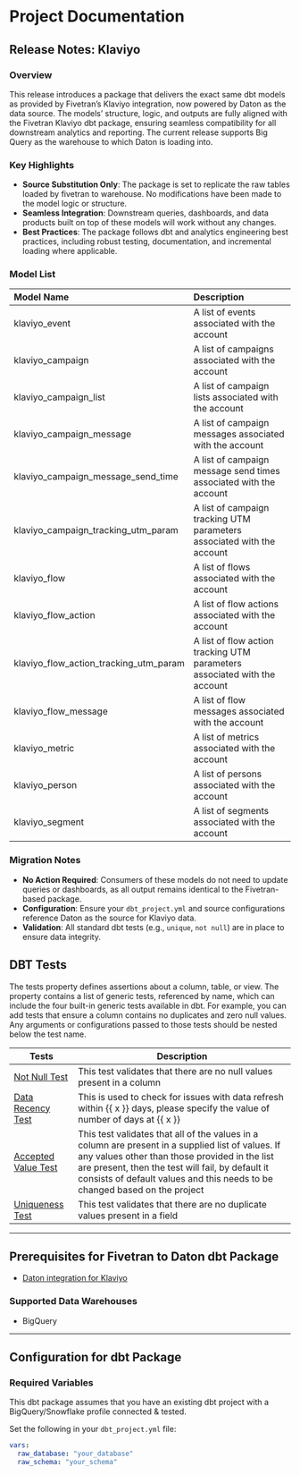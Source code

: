 # Project Documentation

## Release Notes: Klaviyo

### Overview
This release introduces a package that delivers the exact same dbt models as provided by Fivetran’s Klaviyo integration, now powered by Daton as the data source. The models’ structure, logic, and outputs are fully aligned with the Fivetran Klaviyo dbt package, ensuring seamless compatibility for all downstream analytics and reporting. The current release supports Big Query as the warehouse to which Daton is loading into.

### Key Highlights
- **Source Substitution Only**: The package is set to replicate the raw tables loaded by fivetran to warehouse. No modifications have been made to the model logic or structure. 
- **Seamless Integration**: Downstream queries, dashboards, and data products built on top of these models will work without any changes.
- **Best Practices**: The package follows dbt and analytics engineering best practices, including robust testing, documentation, and incremental loading where applicable.

### Model List
| Model Name                        | Description                                              |
|:----------------------------------|:---------------------------------------------------------|
| klaviyo_event                     | A list of events associated with the account             |
| klaviyo_campaign                  | A list of campaigns associated with the account          |
| klaviyo_campaign_list             | A list of campaign lists associated with the account     |
| klaviyo_campaign_message          | A list of campaign messages associated with the account  |
| klaviyo_campaign_message_send_time| A list of campaign message send times associated with the account |
| klaviyo_campaign_tracking_utm_param| A list of campaign tracking UTM parameters associated with the account |
| klaviyo_flow                      | A list of flows associated with the account              |
| klaviyo_flow_action               | A list of flow actions associated with the account       |
| klaviyo_flow_action_tracking_utm_param| A list of flow action tracking UTM parameters associated with the account |
| klaviyo_flow_message              | A list of flow messages associated with the account      |
| klaviyo_metric                    | A list of metrics associated with the account            |
| klaviyo_person                    | A list of persons associated with the account            |
| klaviyo_segment                   | A list of segments associated with the account           |

### Migration Notes
- **No Action Required**: Consumers of these models do not need to update queries or dashboards, as all output remains identical to the Fivetran-based package.
- **Configuration**: Ensure your `dbt_project.yml` and source configurations reference Daton as the source for Klaviyo data.
- **Validation**: All standard dbt tests (e.g., `unique`, `not null`) are in place to ensure data integrity.


## DBT Tests

The tests property defines assertions about a column, table, or view. The property contains a list of generic tests, referenced by name, which can include the four built-in generic tests available in dbt. For example, you can add tests that ensure a column contains no duplicates and zero null values. Any arguments or configurations passed to those tests should be nested below the test name.

| **Tests**  | **Description** |
| ---------------| ------------------------------------------- |
| [Not Null Test](https://docs.getdbt.com/reference/resource-properties/tests#testing-an-expression)  | This test validates that there are no null values present in a column |
| [Data Recency Test](https://github.com/dbt-labs/dbt-utils/blob/main/macros/generic_tests/recency.sql)  | This is used to check for issues with data refresh within {{ x }} days, please specify the value of number of days at {{ x }} |
| [Accepted Value Test](https://docs.getdbt.com/reference/resource-properties/tests#accepted_values)  | This test validates that all of the values in a column are present in a supplied list of values. If any values other than those provided in the list are present, then the test will fail, by default it consists of default values and this needs to be changed based on the project |
| [Uniqueness Test](https://docs.getdbt.com/reference/resource-properties/tests#testing-an-expression)  | This test validates that there are no duplicate values present in a field |


---

## Prerequisites for Fivetran to Daton dbt Package

- [Daton integration for Klaviyo](https://www.sarasanalytics.com/daton/klaviyo)

### Supported Data Warehouses
- BigQuery

---

## Configuration for dbt Package

### Required Variables
This dbt package assumes that you have an existing dbt project with a BigQuery/Snowflake profile connected & tested.

Set the following in your `dbt_project.yml` file:

```yaml
vars:
  raw_database: "your_database"
  raw_schema: "your_schema"
```
